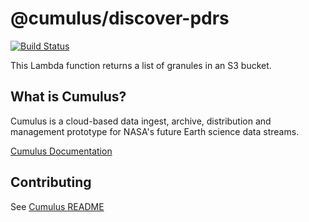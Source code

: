 # @cumulus/discover-pdrs

[![Build Status](https://travis-ci.org/nasa/cumulus.svg?branch=master)](https://travis-ci.org/nasa/cumulus)

This Lambda function returns a list of granules in an S3 bucket.

## What is Cumulus?

Cumulus is a cloud-based data ingest, archive, distribution and management prototype for NASA's future Earth science data streams.

[Cumulus Documentation](https://nasa.github.io/cumulus)

## Contributing

See [Cumulus README](https://github.com/nasa/cumulus/blob/master/README.md#installing-and-deploying)
